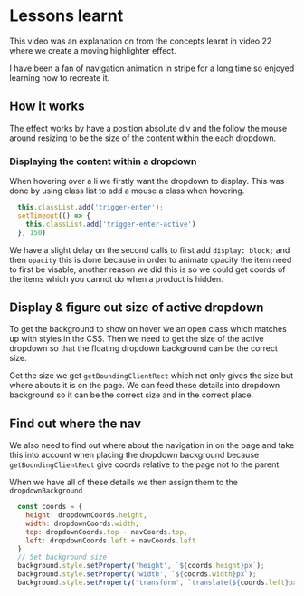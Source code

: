 # Lessons learnt

This video was an explanation on from the concepts learnt in video 22 where we create a moving highlighter effect.

I have been a fan of navigation animation in stripe for a long time so enjoyed learning how to recreate it.

## How it works

The effect works by have a position absolute div and the follow the mouse around resizing to be the size of the content within the each dropdown.

### Displaying the content within a dropdown

When hovering over a li we firstly want the dropdown to display. This was done by using class list to add a mouse a class when hovering.

```javascript
  this.classList.add('trigger-enter');
  setTimeout(() => {
    this.classList.add('trigger-enter-active')
  }, 150)
```

We have a slight delay on the second calls to first add `display: block;` and then `opacity` this is done because in order to animate opacity the item need to first be visable, another reason we did this is so we could get coords of the items which you cannot do when a product is hidden.

## Display & figure out size of active dropdown 

To get the background to show on hover we an open class which matches up with styles in the CSS. Then we need to get the size of the active dropdown so that the floating dropdown background can be the correct size.

Get the size we get `getBoundingClientRect` which not only gives the size but where abouts it is on the page. We can feed these details into dropdown background so it can be the correct size and in the correct place.

## Find out where the nav

We also need to find out where about the navigation in on the page and take this into account when placing the dropdown background because `getBoundingClientRect` give coords relative to the page not to the parent.

When we have all of these details we then assign them to the `dropdownBackground`

```javascript
  const coords = {
    height: dropdownCoords.height,
    width: dropdownCoords.width,
    top: dropdownCoords.top - navCoords.top,
    left: dropdownCoords.left + navCoords.left
  }
  // Set background size
  background.style.setProperty('height', `${coords.height}px`);
  background.style.setProperty('width', `${coords.width}px`);
  background.style.setProperty('transform', `translate(${coords.left}px {coords.top}px)`);

```
